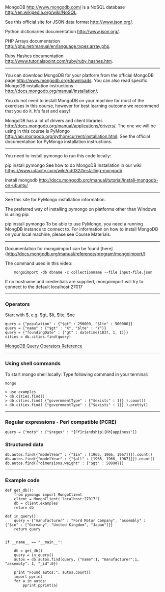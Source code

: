 MongoDB http://www.mongodb.com/ is a NoSQL database http://en.wikipedia.org/wiki/NoSQL.

See this official site for JSON data format http://www.json.org/.

Python dictionaries documentation http://www.json.org/.

PHP Arrays documentation http://php.net/manual/en/language.types.array.php.

Ruby Hashes documentation http://www.tutorialspoint.com/ruby/ruby_hashes.htm.

----------------------------------
You can download MongoDB for your platform from the official MongoDB page http://www.mongodb.org/downloads. You can also read specific MongoDB installation instructions http://docs.mongodb.org/manual/installation/.

You do not need to install MongoDB on your machine for most of the exercises in this course, however for best learning outcome we recommend that you do it. It's fast and easy!

MongoDB has a lot of drivers and client libraries http://docs.mongodb.org/manual/applications/drivers/. The one we will be using in this course is PyMongo http://api.mongodb.org/python/current/installation.html. See the official documentation for PyMongo installation instructions.

-----------------------------------
You need to install pymongo to run this code locally:

pip install pymongo
See how to do MongoDB Installation in our wiki https://www.udacity.com/wiki/ud032#installing-mongodb.

Install mongodb
http://docs.mongodb.org/manual/tutorial/install-mongodb-on-ubuntu/

---------------------------------------
See this site for PyMongo installation information.

The preferred way of installing pymongo on platforms other than Windows is using pip:

pip install pymongo
To be able to use PyMongo, you need a running MongDB instance to connect to. For information on how to install MongoDB on your local machine, please see Course Materials.

---------------------------------------
Documentation for mongoimport can be found [here] (http://docs.mongodb.org/manual/reference/program/mongoimport/)

The command used in this video:
```
    mongoimport -db dbname -c collectionname --file input-file.json
```
If no hostname and credentials are supplied, mongoimport will try to connect to the default localhost:27017

--------------------------------------
### Operators
Start with $, e.g. $gt, $lt, $lte, $ne

    query = {"population" : {"$gt" : 250000, "$lte" : 500000}}
    query = {"name" : {"$gt" : "X", "$lte" : "Y"}}
    query = {"foundingDate" : {"gt" : datetime(1837, 1, 1)}}
    cities = db.cities.find(query)
    
[MongoDB Query Operators Reference](http://docs.mongodb.org/manual/reference/operator/query)

--------------------------------------
### Using shell commands
To start mongo shell locally: Type following command in your terminal:

    mongo
    
    > use examples
    > db.cities.find()
    > db.cities.find( {"governmentType" : {"$exists" : 1}} ).count()
    > db.cities.find( {"governmentType" : {"$exists" : 1}} ).pretty()

--------------------------------------

### Regular expressions - Perl compatible (PCRE)
    query = {"moto" : {"$regex" : "[Ff]riendship|[Hh]appiness"}}
    
### Structured data
    db.autos.find({"modelYear" : {"$in" : [1965, 1966, 1967]}}).count()
    db.autos.find({"modelYear" : {"$all" : [1965, 1966, 1967]}}).count()
    db.autos.find({"dimensions.weight" : {"$gt" : 50000}})
    
---------------------------------------

### Example code

    def get_db():
        from pymongo import MongoClient
        client = MongoClient('localhost:27017')
        db = client.examples
        return db
        
    def in_query():
        query = {"manufacturer" : "Ford Motor Company", "assembly" : {"$in" : ["Germany", "United Kingdom", "Japan"]}}
        return query


    if __name__ == "__main__":

        db = get_db()
        query = in_query()
        autos = db.autos.find(query, {"name":1, "manufacturer":1, "assembly": 1, "_id":0})

        print "Found autos:", autos.count()
        import pprint
        for a in autos:
            pprint.pprint(a)
